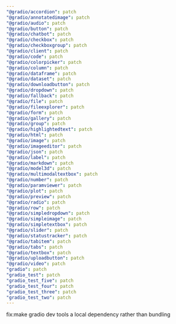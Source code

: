 ```yaml
---
"@gradio/accordion": patch
"@gradio/annotatedimage": patch
"@gradio/audio": patch
"@gradio/button": patch
"@gradio/chatbot": patch
"@gradio/checkbox": patch
"@gradio/checkboxgroup": patch
"@gradio/client": patch
"@gradio/code": patch
"@gradio/colorpicker": patch
"@gradio/column": patch
"@gradio/dataframe": patch
"@gradio/dataset": patch
"@gradio/downloadbutton": patch
"@gradio/dropdown": patch
"@gradio/fallback": patch
"@gradio/file": patch
"@gradio/fileexplorer": patch
"@gradio/form": patch
"@gradio/gallery": patch
"@gradio/group": patch
"@gradio/highlightedtext": patch
"@gradio/html": patch
"@gradio/image": patch
"@gradio/imageeditor": patch
"@gradio/json": patch
"@gradio/label": patch
"@gradio/markdown": patch
"@gradio/model3d": patch
"@gradio/multimodaltextbox": patch
"@gradio/number": patch
"@gradio/paramviewer": patch
"@gradio/plot": patch
"@gradio/preview": patch
"@gradio/radio": patch
"@gradio/row": patch
"@gradio/simpledropdown": patch
"@gradio/simpleimage": patch
"@gradio/simpletextbox": patch
"@gradio/slider": patch
"@gradio/statustracker": patch
"@gradio/tabitem": patch
"@gradio/tabs": patch
"@gradio/textbox": patch
"@gradio/uploadbutton": patch
"@gradio/video": patch
"gradio": patch
"gradio_test": patch
"gradio_test_five": patch
"gradio_test_four": patch
"gradio_test_three": patch
"gradio_test_two": patch
---
```


fix:make gradio dev tools a local dependency rather than bundling
